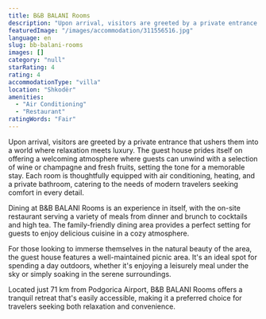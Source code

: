 ```yaml
---
title: B&B BALANI Rooms
description: "Upon arrival, visitors are greeted by a private entrance that ushers them into a world where relaxation meets luxury."
featuredImage: "/images/accommodation/311556516.jpg"
language: en
slug: bb-balani-rooms
images: []
category: "null"
starRating: 4
rating: 4
accommodationType: "villa"
location: "Shkodër"
amenities:
  - "Air Conditioning"
  - "Restaurant"
ratingWords: "Fair"
---
```


Upon arrival, visitors are greeted by a private entrance that ushers them into a world where relaxation meets luxury. The guest house prides itself on offering a welcoming atmosphere where guests can unwind with a selection of wine or champagne and fresh fruits, setting the tone for a memorable stay. Each room is thoughtfully equipped with air conditioning, heating, and a private bathroom, catering to the needs of modern travelers seeking comfort in every detail.

Dining at B&B BALANI Rooms is an experience in itself, with the on-site restaurant serving a variety of meals from dinner and brunch to cocktails and high tea. The family-friendly dining area provides a perfect setting for guests to enjoy delicious cuisine in a cozy atmosphere.

For those looking to immerse themselves in the natural beauty of the area, the guest house features a well-maintained picnic area. It's an ideal spot for spending a day outdoors, whether it's enjoying a leisurely meal under the sky or simply soaking in the serene surroundings.

Located just 71 km from Podgorica Airport, B&B BALANI Rooms offers a tranquil retreat that's easily accessible, making it a preferred choice for travelers seeking both relaxation and convenience.

